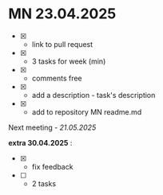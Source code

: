 # MN 23.04.2025

- [x] - link to pull request
- [x] - 3 tasks for week (min)
- [x] - comments free
- [x] - add a description - task's description
- [x] - add to repository MN readme.md

Next meeting - _21.05.2025_

**extra 30.04.2025** :

- [x] - fix feedback
- [ ] - 2 tasks
